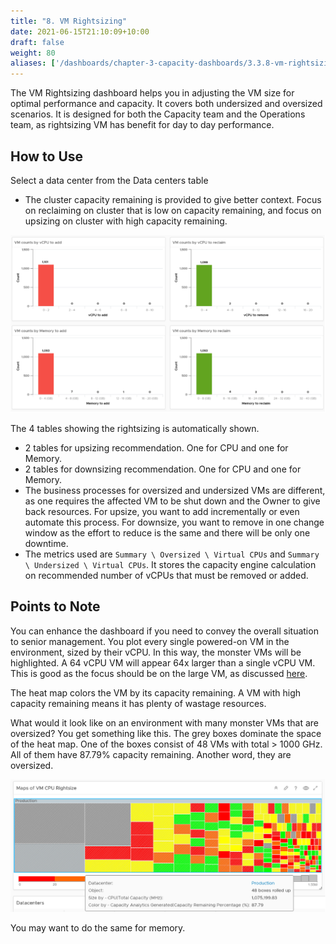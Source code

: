 ```yaml
---
title: "8. VM Rightsizing"
date: 2021-06-15T21:10:09+10:00
draft: false
weight: 80
aliases: ['/dashboards/chapter-3-capacity-dashboards/3.3.8-vm-rightsizing']
---
```


The VM Rightsizing dashboard helps you in adjusting the VM size for optimal performance and capacity. It covers both undersized and oversized scenarios. It is designed for both the Capacity team and the Operations team, as rightsizing VM has benefit for day to day performance.

## How to Use

Select a data center from the Data centers table

- The cluster capacity remaining is provided to give better context. Focus on reclaiming on cluster that is low on capacity remaining, and focus on upsizing on cluster with high capacity remaining.

![VM counts by resource for rightsizing](3.3.8-fig-1.png)

The 4 tables showing the rightsizing is automatically shown.

- 2 tables for upsizing recommendation. One for CPU and one for Memory.
- 2 tables for downsizing recommendation. One for CPU and one for Memory.
- The business processes for oversized and undersized VMs are different, as one requires the affected VM to be shut down and the Owner to give back resources. For upsize, you want to add incrementally or even automate this process. For downsize, you want to remove in one change window as the effort to reduce is the same and there will be only one downtime.
- The metrics used are `Summary \ Oversized \ Virtual CPUs` and `Summary \ Undersized \ Virtual CPUs`. It stores the capacity engine calculation on recommended number of vCPUs that must be removed or added.

## Points to Note

You can enhance the dashboard if you need to convey the overall situation to senior management. You plot every single powered-on VM in the environment, sized by their vCPU. In this way, the monster VMs will be highlighted. A 64 vCPU VM will appear 64x larger than a single vCPU VM. This is good as the focus should be on the large VM, as discussed [here](/operations-management/chapter-3-capacity-management/1.3.11-reclamation/#reclamation-approach).

The heat map colors the VM by its capacity remaining. A VM with high capacity remaining means it has plenty of wastage resources.

What would it look like on an environment with many monster VMs that are oversized? You get something like this. The grey boxes dominate the space of the heat map. One of the boxes consist of 48 VMs with total > 1000 GHz. All of them have 87.79% capacity remaining. Another word, they are oversized.

![CPU Rightsize heatmap](3.3.8-fig-2.png)

You may want to do the same for memory.
